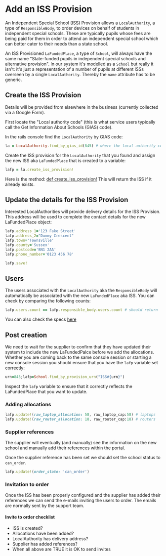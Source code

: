 # Add an ISS Provision

An Independent Special School (ISS) Provision allows a `LocalAuthority`, a type of `ResponsibleBody`, 
to order devices on behalf of students in independent special schools. These are typically pupils
whose fees are being paid for them in order to attend an independent special school which can
better cater to their needs than a state school.

An ISS Provisioned `LaFundedPlace`, a type of `School`, will always have the same name 
"State-funded pupils in independent special schools and alternative provision". In our system it's 
modelled as a `School` but really it isn't: it's just a representation of a number of pupils at 
different ISSs overseen by a single `LocalAuthority`. Thereby the `name` attribute has to be 
generic. 

## Create the ISS Provision

Details will be provided from elsewhere in the business (currently collected via a Google Form).

First locate the "Local authority code" (this is what service users typically call the Get 
Information About Schools (GIAS) code).

In the rails console find the `LocalAuthority` by GIAS code:

```ruby
la = LocalAuthority.find_by_gias_id(845) # where the local authority code is 845
```

Create the ISS provision for the `LocalAuthority` that you found and assign the new ISS aka `LaFundedPlace` that is 
created to a variable:

```ruby
lafp = la.create_iss_provision!
```

Here is the method:
[def create_iss_provision!](https://github.com/DFE-Digital/get-help-with-tech/blob/05a30daf5e09475b2d6cccedd5178e11a028647b/app/models/local_authority.rb#L23-L30) This will return the ISS if it already exists.

## Update the details for the ISS Provision

Interested LocalAuthorities will provide delivery details for the ISS Provision. This address will be used to complete the contact details for the new LaFundedPlace object:

```ruby
lafp.address_1='123 Fake Street'
lafp.address_2="Dummy Crescent"
lafp.town='Townsville'
lafp.county='Sussex'
lafp.postcode='BN1 2AA'
lafp.phone_number='0123 456 78'

lafp.save!
```

## Users

The users associated with the `LocalAuthority` aka the `ResponsibleBody` will automatically be associated with the 
new `LaFundedPlace` aka ISS. You can check by comparing the following counts:

```ruby
lafp.users.count == lafp.responsible_body.users.count # should return `true`
```

You can also check the specs [here](https://github.com/DFE-Digital/get-help-with-tech/blob/05a30daf5e09475b2d6cccedd5178e11a028647b/spec/models/local_authority_spec.rb#L6)

## Post creation

We need to wait for the supplier to confirm that they have updated their system to include the new LaFundedPalce before we add the allocations.
Whether you are coming back to the same console session or starting a new console session you should ensure that you have the ``lafp`` variable set correctly:

````ruby
urn=845;lafp=School.find_by_provision_urn("ISS#{urn}")
````

Inspect the ``lafp`` variable to ensure that it correctly reflects the LaFundedPlace that you want to update.

### Adding allocations

```ruby
lafp.update!(raw_laptop_allocation: 58, raw_laptop_cap:58) # laptops
lafp.update!(raw_router_allocation: 18, raw_router_cap:18) # routers
```

### Supplier references

The supplier will eventually (and manually) see the information on the new school and manually add their references 
within the portal.

Once the supplier reference has been set we should set the school status to `can_order`.

```ruby
lafp.update!(order_state: 'can_order')
```

### Invitation to order

Once the ISS has been properly configured and the supplier has added their references we can send the e-mails inviting 
the users to order. The emails are normally sent by the support team.

#### Invite to order checklist

* ISS is created?
* Allocations have been added?
* LocalAuthority has delivery address?
* Supplier has added references?
* When all above are TRUE it is OK to send invites
